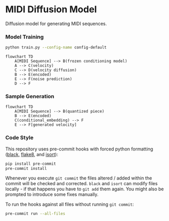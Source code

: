# MIDI Diffusion Model

Diffusion model for generating MIDI sequences.

### Model Training

```sh
python train.py --config-name config-default
```

```mermaid
flowchart TD
    A[MIDI Sequence] --> B(frozen conditioning model)
    A --> C(velocity)
    C --> D(velocity diffusion)
    B --> E(encoded)
    E --> F(noise prediction)
    D --> F 
```

### Sample Generation

```mermaid
flowchart TD
    A[MIDI Sequence] --> B(quantized piece)
    B --> E(encoded)
    C(conditional_embedding) --> F
    E --> F[generated velocity]
```

### Code Style

This repository uses pre-commit hooks with forced python formatting ([black](https://github.com/psf/black),
[flake8](https://flake8.pycqa.org/en/latest/), and [isort](https://pycqa.github.io/isort/)):

```sh
pip install pre-commit
pre-commit install
```

Whenever you execute `git commit` the files altered / added within the commit will be checked and corrected.
`black` and `isort` can modify files locally - if that happens you have to `git add` them again.
You might also be prompted to introduce some fixes manually.

To run the hooks against all files without running `git commit`:

```sh
pre-commit run --all-files
```
